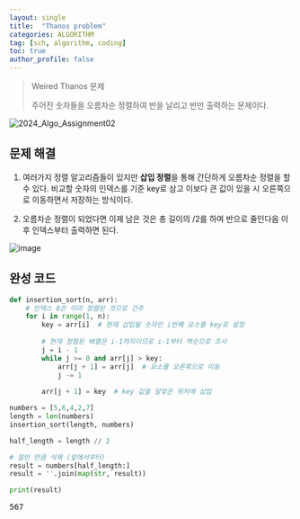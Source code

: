 ```yaml
---
layout: single
title:  "Thanos problem"
categories: ALGORITHM
tag: [sch, algorithm, coding]
toc: true
author_profile: false
---
```



> Weired  Thanos 문제
> 
> 주어진 숫자들을 오름차순 정렬하여 반을 날리고 반만 출력하는 문제이다.


![2024_Algo_Assignment02](https://github.com/user-attachments/assets/87cb2f91-28a3-47f3-a83d-1e5155cbd251)



## 문제 해결


1. 여러가지 정렬 알고리즘들이 있지만 **삽입 정렬**을 통해 간단하게 오름차순 정렬을 할 수 있다. 비교할 숫자의 인덱스를 기준 key로 삼고 이보다 큰 값이 있을 시 오른쪽으로 이동하면서 저장하는 방식이다.


2. 오름차순 정렬이 되었다면 이제 남은 것은 총 길이의 /2를 하여 반으로 줄인다음 이후 인덱스부터 출력하면 된다.


![image](https://github.com/user-attachments/assets/5256f326-a01c-4dd6-87f5-66ac77c62211)



## 완성 코드



```python
def insertion_sort(n, arr):
    # 인덱스 0은 이미 정렬된 것으로 간주
    for i in range(1, n):
        key = arr[i]  # 현재 삽입될 숫자인 i번째 요소를 key로 설정
        
        # 현재 정렬된 배열은 i-1까지이므로 i-1부터 역순으로 조사
        j = i - 1
        while j >= 0 and arr[j] > key:
            arr[j + 1] = arr[j]  # 요소를 오른쪽으로 이동
            j -= 1
        
        arr[j + 1] = key  # key 값을 알맞은 위치에 삽입

numbers = [5,6,4,2,7]
length = len(numbers)
insertion_sort(length, numbers)

half_length = length // 2

# 절반 만큼 삭제 (앞에서부터)
result = numbers[half_length:]
result = ''.join(map(str, result))

print(result)
```

<pre>
567
</pre>
